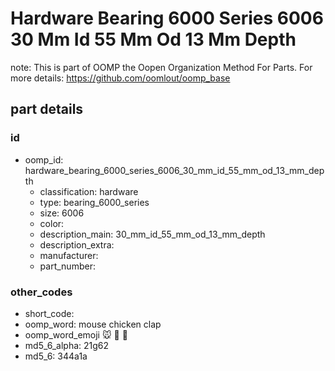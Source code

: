 # Hardware Bearing 6000 Series 6006 30 Mm Id 55 Mm Od 13 Mm Depth  

note: This is part of OOMP the Oopen Organization Method For Parts. For more details: https://github.com/oomlout/oomp_base

##  part details





### id
* oomp_id: hardware_bearing_6000_series_6006_30_mm_id_55_mm_od_13_mm_depth
  * classification: hardware
  * type: bearing_6000_series
  * size: 6006
  * color: 
  * description_main: 30_mm_id_55_mm_od_13_mm_depth
  * description_extra: 
  * manufacturer: 
  * part_number: 

### other_codes
* short_code: 
* oomp_word: mouse chicken clap
* oomp_word_emoji :mouse: :chicken: :clap:
* md5_6_alpha: 21g62
* md5_6: 344a1a